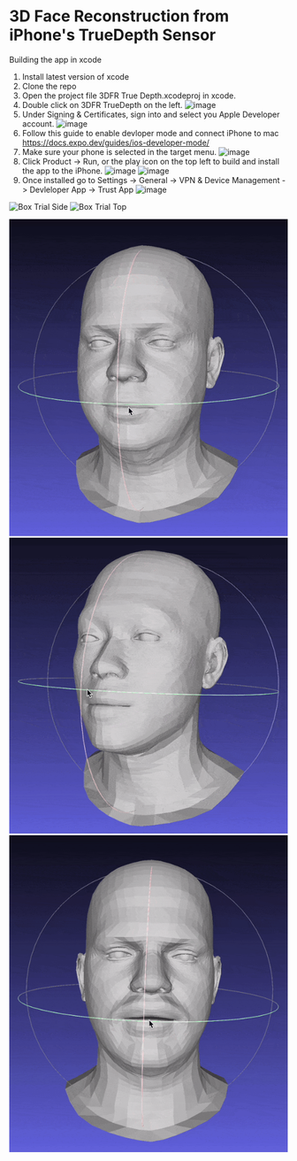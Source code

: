 # 3D Face Reconstruction from iPhone's TrueDepth Sensor

Building the app in xcode

1. Install latest version of xcode
2. Clone the repo
3. Open the project file 3DFR True Depth.xcodeproj in xcode.
4. Double click on 3DFR TrueDepth on the left.
   <img width="391" alt="image" src="https://github.com/kesavvvvv/3d-face-reconstruction-from-iphone-true-depth/assets/49778131/ef24a795-5f04-4e1b-acfd-6e2f26f7b87a">
5. Under Signing & Certificates, sign into and select you Apple Developer account.
   <img width="780" alt="image" src="https://github.com/kesavvvvv/3d-face-reconstruction-from-iphone-true-depth/assets/49778131/c4feffef-a9a2-4383-86fc-5dd8c5885dd2">
6. Follow this guide to enable devloper mode and connect iPhone to mac https://docs.expo.dev/guides/ios-developer-mode/
7. Make sure your phone is selected in the target menu.
   <img width="348" alt="image" src="https://github.com/kesavvvvv/3d-face-reconstruction-from-iphone-true-depth/assets/49778131/e8bda308-4796-4555-9ab3-ab6c5ded4292">
8. Click Product -> Run, or the play icon on the top left to build and install the app to the iPhone.
   <img width="348" alt="image" src="https://github.com/kesavvvvv/3d-face-reconstruction-from-iphone-true-depth/assets/49778131/763148bd-e1a5-489e-b360-f152fea25fc2">
   <img width="375" alt="image" src="https://github.com/kesavvvvv/3d-face-reconstruction-from-iphone-true-depth/assets/49778131/95939a05-ce52-4d20-a94f-334dff8d53a8">
9. Once installed go to Settings -> General -> VPN & Device Management -> Devleloper App -> Trust App
    ![image](https://github.com/kesavvvvv/3d-face-reconstruction-from-iphone-true-depth/assets/49778131/c3f71bad-45b5-4275-93db-cd1df6057548)





![Box Trial Side](src/box_side_new.gif)
![Box Trial Top](src/box_top_new.gif)

![Kesav Flame](src/k.gif)
![Patrick Flame](src/p.gif)
![Utkarsh Flame](src/utk.gif)
